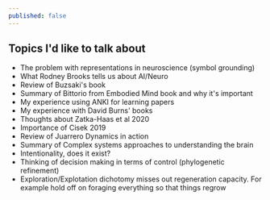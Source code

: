 ```yaml
---
published: false
---
```

## Topics I'd like to talk about 

+ The problem with representations in neuroscience (symbol grounding)
+ What Rodney Brooks tells us about AI/Neuro
+ Review of Buzsaki's book
+ Summary of Bittorio from Embodied Mind book and why it's important
+ My experience using ANKI for learning papers
+ My experience with David Burns' books
+ Thoughts about Zatka-Haas et al 2020
+ Importance of Cisek 2019
+ Review of Juarrero Dynamics in action
+ Summary of Complex systems approaches to understanding the brain
+ Intentionality, does it exist?
+ Thinking of decision making in terms of control (phylogenetic refinement)
+ Exploration/Explotation dichotomy misses out regeneration capacity. For example hold off on foraging everything so that things regrow
